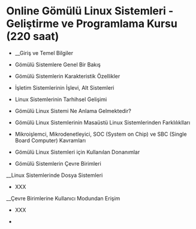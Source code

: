 # Online Gömülü Linux Sistemleri - Geliştirme ve Programlama Kursu (220 saat)

* __Giriş ve Temel Bilgiler

* Gömülü Sistemlere Genel Bir Bakış
* Gömülü Sistemlerin Karakteristik Özellikler  
* İşletim Sistemlerinin İşlevi, Alt Sistemleri
* Linux Sistemlerinin Tarhihsel Gelişimi
* Gömülü Linux Sistemi Ne Anlama Gelmektedir?
* Gömülü Linux Sistemlerinin Masaüstü Linux Sistemlerinden Farklılıklları
* Mikroişlemci, Mikrodenetleyici, SOC (System on Chip) ve SBC (Single Board Computer) Kavramları
* Gömülü Linux Sistemleri için Kullanılan Donanımlar
* Gömülü Sistemlerin Çevre Birimleri

__Linux Sistemlerinde Dosya Sistemleri

* XXX
   
  
__Çevre Birimlerine Kullanıcı Modundan Erişim
  
* XXX


* 
   
